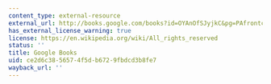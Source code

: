 ```yaml
---
content_type: external-resource
external_url: http://books.google.com/books?id=OYAnOfSJyjkC&pg=PAfrontcover
has_external_license_warning: true
license: https://en.wikipedia.org/wiki/All_rights_reserved
status: ''
title: Google Books
uid: ce2d6c38-5657-4f5d-b672-9fbdcd3b8fe7
wayback_url: ''
---
```


